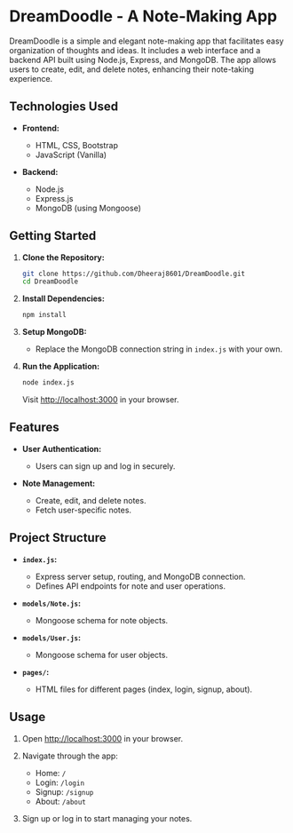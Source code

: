 # DreamDoodle - A Note-Making App

DreamDoodle is a simple and elegant note-making app that facilitates easy organization of thoughts and ideas. It includes a web interface and a backend API built using Node.js, Express, and MongoDB. The app allows users to create, edit, and delete notes, enhancing their note-taking experience.

## Technologies Used

- **Frontend:**
  - HTML, CSS, Bootstrap
  - JavaScript (Vanilla)

- **Backend:**
  - Node.js
  - Express.js
  - MongoDB (using Mongoose)

## Getting Started

1. **Clone the Repository:**
   ```bash
   git clone https://github.com/Dheeraj8601/DreamDoodle.git
   cd DreamDoodle
   ```

2. **Install Dependencies:**
   ```bash
   npm install
   ```

3. **Setup MongoDB:**
   - Replace the MongoDB connection string in `index.js` with your own.

4. **Run the Application:**
   ```bash
   node index.js
   ```

   Visit [http://localhost:3000](http://localhost:3000) in your browser.

## Features

- **User Authentication:**
  - Users can sign up and log in securely.

- **Note Management:**
  - Create, edit, and delete notes.
  - Fetch user-specific notes.

## Project Structure

- **`index.js`:**
  - Express server setup, routing, and MongoDB connection.
  - Defines API endpoints for note and user operations.

- **`models/Note.js`:**
  - Mongoose schema for note objects.

- **`models/User.js`:**
  - Mongoose schema for user objects.

- **`pages/`:**
  - HTML files for different pages (index, login, signup, about).

## Usage

1. Open [http://localhost:3000](http://localhost:3000) in your browser.
2. Navigate through the app:
   - Home: `/`
   - Login: `/login`
   - Signup: `/signup`
   - About: `/about`

3. Sign up or log in to start managing your notes.


